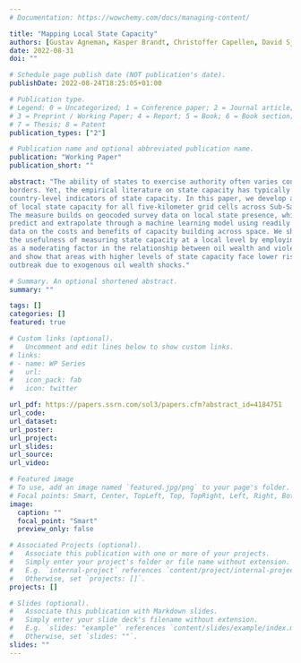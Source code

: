 ```yaml
---
# Documentation: https://wowchemy.com/docs/managing-content/

title: "Mapping Local State Capacity"
authors: [Gustav Agneman, Kasper Brandt, Christoffer Capellen, David Sjöberg]
date: 2022-08-31
doi: ""

# Schedule page publish date (NOT publication's date).
publishDate: 2022-08-24T18:25:05+01:00

# Publication type.
# Legend: 0 = Uncategorized; 1 = Conference paper; 2 = Journal article;
# 3 = Preprint / Working Paper; 4 = Report; 5 = Book; 6 = Book section;
# 7 = Thesis; 8 = Patent
publication_types: ["2"]

# Publication name and optional abbreviated publication name.
publication: "Working Paper"
publication_short: ""

abstract: "The ability of states to exercise authority often varies considerably within their
borders. Yet, the empirical literature on state capacity has typically relied on
country-level indicators of state capacity. In this paper, we develop a measure
of local state capacity for all five-kilometer grid cells across Sub-Saharan Africa.
The measure builds on geocoded survey data on local state presence, which we
predict and extrapolate through a machine learning model using readily available
data on the costs and benefits of capacity building across space. We showcase
the usefulness of measuring state capacity at a local level by employing the index
as a moderating factor in the relationship between oil wealth and violent conflict
and show that areas with higher levels of state capacity face lower risks of conflict
outbreak due to exogenous oil wealth shocks."

# Summary. An optional shortened abstract.
summary: ""

tags: []
categories: []
featured: true

# Custom links (optional).
#   Uncomment and edit lines below to show custom links.
# links:
# - name: WP Series
#   url: 
#   icon_pack: fab
#   icon: twitter

url_pdf: https://papers.ssrn.com/sol3/papers.cfm?abstract_id=4184751
url_code:
url_dataset:
url_poster:
url_project:
url_slides:
url_source:
url_video:

# Featured image
# To use, add an image named `featured.jpg/png` to your page's folder. 
# Focal points: Smart, Center, TopLeft, Top, TopRight, Left, Right, BottomLeft, Bottom, BottomRight.
image:
  caption: ""
  focal_point: "Smart"
  preview_only: false

# Associated Projects (optional).
#   Associate this publication with one or more of your projects.
#   Simply enter your project's folder or file name without extension.
#   E.g. `internal-project` references `content/project/internal-project/index.md`.
#   Otherwise, set `projects: []`.
projects: []

# Slides (optional).
#   Associate this publication with Markdown slides.
#   Simply enter your slide deck's filename without extension.
#   E.g. `slides: "example"` references `content/slides/example/index.md`.
#   Otherwise, set `slides: ""`.
slides: ""
---
```


